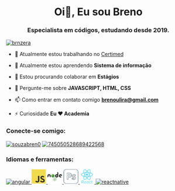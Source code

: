 <h1 align="center">Oi👋, Eu sou Breno</h1>
<h3 align="center">Especialista em códigos, estudando desde 2019.</h3>

<p align="left"> <a href="https://github.com/ryo-ma/github-profile-trophy"><img src="https://github-profile-trophy.vercel.app/?username=brnzera" alt="brnzera" /></a> </p>

- 🔭 Atualmente estou trabalhando no [Certimed](https://www.instagram.com/grupocertimed/)

- 🌱 Atualmente estou aprendendo **Sistema de informação**

- 👯 Estou procurando colaborar em **Estágios**

- 💬 Pergunte-me sobre **JAVASCRIPT, HTML, CSS**

- 📫 Como entrar em contato comigo **brenoulira@gmail.com**

- ⚡ Curiosidade **Eu ❤️ Academia**

<h3 align="left">Conecte-se comigo:</h3>
<p align="left">
<a href="https://instagram.com/souzabren0" target="blank"><img align="center" src="https://raw.githubusercontent.com/rahuldkjain/github-profile-readme-generator/master/src/images/icons/Social/instagram.svg" alt="souzabren0" height="30" width="40" /></a>
<a href="https://discord.gg/745050528689422568" target="blank"><img align="center" src="https://raw.githubusercontent.com/rahuldkjain/github-profile-readme-generator/master/src/images/icons/Social/discord.svg" alt="745050528689422568" height="30" width="40" /></a>
</p>

<h3 align="left">Idiomas e ferramentas:</h3>
<p align="left"> <a href="https://angular.io" target="_blank" rel="noreferrer"> <img src="https://angular.io/assets/images/logos/angular/angular.svg" alt="angular" width="40" height="40"/> </a> <a href="https://developer.mozilla.org/en-US/docs/Web/JavaScript" target="_blank" rel="noreferrer"> <img src="https://raw.githubusercontent.com/devicons/devicon/master/icons/javascript/javascript-original.svg" alt="javascript" width="40" height="40"/> </a> <a href="https://nodejs.org" target="_blank" rel="noreferrer"> <img src="https://raw.githubusercontent.com/devicons/devicon/master/icons/nodejs/nodejs-original-wordmark.svg" alt="nodejs" width="40" height="40"/> </a> <a href="https://www.photoshop.com/en" target="_blank" rel="noreferrer"> <img src="https://raw.githubusercontent.com/devicons/devicon/master/icons/photoshop/photoshop-line.svg" alt="photoshop" width="40" height="40"/> </a> <a href="https://reactjs.org/" target="_blank" rel="noreferrer"> <img src="https://raw.githubusercontent.com/devicons/devicon/master/icons/react/react-original-wordmark.svg" alt="react" width="40" height="40"/> </a> <a href="https://reactnative.dev/" target="_blank" rel="noreferrer"> <img src="https://reactnative.dev/img/header_logo.svg" alt="reactnative" width="40" height="40"/> </a> </p>


<!---
brnzera/brnzera is a ✨ special ✨ repository because its `README.md` (this file) appears on your GitHub profile.
You can click the Preview link to take a look at your changes.
--->
